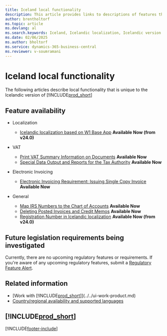 ```yaml
---
title: Iceland local functionality
description: This article provides links to descriptions of features that are specific to the Icelandic version of Dynamics 365 Business Central.
author: brentholtorf
ms.topic: article
ms.devlang: al
ms.search.keywords: Iceland, Icelandic localization, Icelandic version
ms.date: 02/06/2025
ms.author: bholtorf
ms.service: dynamics-365-business-central
ms.reviewer: v-soumramani
---
```


# Iceland local functionality

The following articles describe local functionality that is unique to the Icelandic version of [!INCLUDE[prod_short](../../includes/prod_short.md)]

## Feature availability

- Localization
  - [Icelandic localization based on W1 Base App](iceland-global-core-app.md) **Available Now (from v24.0)**  
- VAT
  - [Print VAT Summary Information on Documents](how-to-print-vat-summary-information-on-documents.md) **Available Now**
  - [Special Data Output and Reports for the Tax Authority](special-data-output-and-reports-for-the-tax-authority.md) **Available Now**

- Electronic Invoicing
  - [Electronic Invoicing Requirement: Issuing Single Copy Invoice](electronic-invoicing-requirement-issuing-single-copy-invoice.md) **Available Now**

- General  
  - [Map IRS Numbers to the Chart of Accounts](how-to-map-irs-numbers-to-chart-of-accounts.md) **Available Now**
  - [Deleting Posted Invoices and Credit Memos](deleting-posted-invoices-and-credit-memos.md) **Available Now**
  - [Registration Number in Icelandic localization](use-registration-no.md) **Available Now (from v24.0)**

## Future legislation requirements being investigated

Currently, there are no upcoming regulatory features or requirements. If you're aware of any upcoming regulatory features, submit a [Regulatory Feature Alert](https://forms.office.com/pages/responsepage.aspx?id=v4j5cvGGr0GRqy180BHbRwkeauYiJKZOpJ0CtKuVmJlURURaMlQ4Rk05UFY4NkVEOTA0MUU5WThXSC4u).

## Related information

- [Work with [!INCLUDE[prod_short](../../includes/prod_short.md)]](../../ui-work-product.md)  
- [Country/regional availability and supported languages](/dynamics365/business-central/dev-itpro/compliance/apptest-countries-and-translations)  

## [!INCLUDE[prod_short](../../includes/free_trial_md.md)]

[!INCLUDE[footer-include](../../includes/footer-banner.md)]
